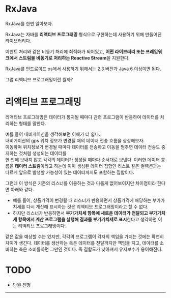 # RxJava

RxJava를 한번 알아보자.

RxJava는 자바를 **리액티브 프로그래밍** 형식으로 구현하는데 사용하기 위해 만들어진 라이브러리다.

이벤트 처리와 같은 비동기 처리에 최적화가 되어있고, **어떤 라이브러리 또는 프레임워크에서 스트림을 비동기로 처리하는 Reactive Stream**을 지원한다.

RxJava를 안드로이드 os에서 사용하기 위해서는 2.3 버전과 Java 6 이상이면 된다.

그럼 리액티브 프로그래밍이란 뭘까?

# 리액티브 프로그래밍

리액티브 프로그래밍은 데이터가 통지될 때마다 관련 프로그램이 반응하여 데이터를 처리하는 형태를 말한다.

예를 들어 내비게이션을 생각해보면 이해가 더 쉽다.   
내비게이션의 gps 위치 정보가 변경될 때의 데이터 전송 흐름을 상상해보자.   
이동하며 위치정보가 변경될 때마다 데이터를 전송하고 이동을 멈추면 데이터 전송도 중지하는 것처럼 생성되는 데이터를   
한 번에 보내지 않고 각각의 데이터가 생성될 때마다 순서대로 보낸다.
이러한 데이터 흐름을 **데이터 스트림**이라고 하는데 이미 생성된 데이터 집합인 리스트 같은 컬렉션과는 다르게 앞으로 발생할 가능성이 있는 데이터까지도 포함하는 집합이다.
   
 그런데 이 방식은 기존의 리스너를 이용하는 것과 다를게 없어보이지만 차이점이라 한다면 아래와 같다.
 - 예를 들어, 상품가격이 변경될 때 리스너가 반응하면서 상품가격에 해당하는 부가가치세를 다시 계산해 표시하는 것은 리액티브 프로그래밍이라고 할 수 없다.
 - 하지만 리스너가 반응하면서 **부가가치세 항목에 새로운 데이터가 전달되고 부가가치세 항목에서 계산 프로그램을 실행해 결과를 부가가치세로 표시**한다고 생각하면 이는 리액티브 프로그래밍이다.
 
같은 값을 예상할 수는 있지만, 각각의 프로그램이 각자의 책임을 가지는 것에는 확연히 차이가 생긴다.
데이터를 생산하는 측은 데이터를 전달까지만 책임을 지고, 데이터를 소비하는 측은 소비를하면 그만인 것이다. 즉 결합도가 낮아져서 유지보수가 용이해진다.


 # TODO
 - 단원 진행
   
  
--------   
